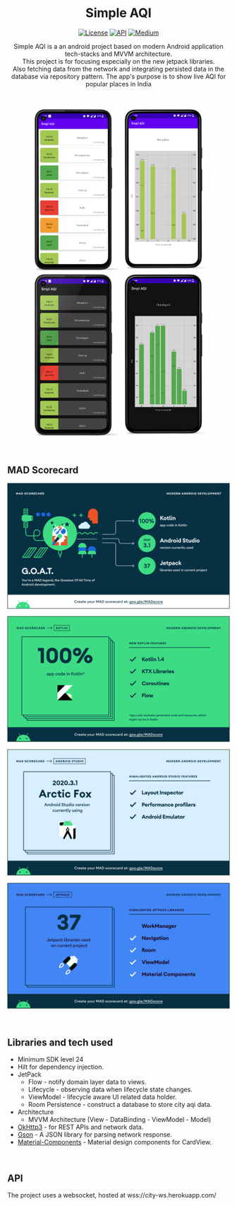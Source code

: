 <h1 align="center">Simple AQI</h1>

<p align="center">
  <a href="https://opensource.org/licenses/Apache-2.0"><img alt="License" src="https://img.shields.io/badge/License-Apache%202.0-blue.svg"/></a>
  <a href="https://android-arsenal.com/api?level=24"><img alt="API" src="https://img.shields.io/badge/API-23%2B-brightgreen.svg?style=flat"/></a>
  <a href="https://ashish1.medium.com/"><img alt="Medium" src="https://skydoves.github.io/badges/Story-Medium.svg"/></a>
</p>

<p align="center">  
Simple AQI is a an android project based on modern Android application tech-stacks and MVVM architecture.<br>This project is for focusing especially on the new jetpack libraries.<br>
Also fetching data from the network and integrating persisted data in the database via repository pattern. The app's purpose is to show live AQI for popular places in India
</p>
<br>

<p align="center">
  <img alt="home" src="https://github.com/ashish410/Smpl-AQI/blob/master/screenshots/home_light.png" width=200/>
  <img alt="article_and_save" src="https://github.com/ashish410/Smpl-AQI/blob/master/screenshots/graph_light.png" width=200/>
  <img alt="search" src="https://github.com/ashish410/Smpl-AQI/blob/master/screenshots/home_dark.png" width=200/>
  <img alt="save_and_delete" src="https://github.com/ashish410/Smpl-AQI/blob/master/screenshots/graph_dark.png" width=200/>
</p><br>

## MAD Scorecard
<p align="center"><img alt="mad_scorecard" src="https://github.com/ashish410/Smpl-AQI/blob/master/screenshots/summary.png" /></p>
<p align="center"><img alt="mad_scorecard" src="https://github.com/ashish410/Smpl-AQI/blob/master/screenshots/kotlin.png" /></p>
<p align="center"><img alt="mad_scorecard" src="https://github.com/ashish410/Smpl-AQI/blob/master/screenshots/studio.png" /></p>
<p align="center"><img alt="mad_scorecard" src="https://github.com/ashish410/Smpl-AQI/blob/master/screenshots/jetpack.png" /></p>
<br>

## Libraries and tech used
- Minimum SDK level 24
- Hilt for dependency injection.
- JetPack
  - Flow - notify domain layer data to views.
  - Lifecycle - observing data when lifecycle state changes.
  - ViewModel - lifecycle aware UI related data holder.
  - Room Persistence - construct a database to store city aqi data.
- Architecture
  - MVVM Architecture (View - DataBinding - ViewModel - Model)
- [OkHttp3](https://github.com/square/okhttp) - for REST APIs and network data.
- [Gson](https://github.com/google/gson/) - A JSON library for parsing network response.
- [Material-Components](https://github.com/material-components/material-components-android) - Material design components for CardView.
<br>

## API
The project uses a websocket, hosted at wss://city-ws.herokuapp.com/
<br>
